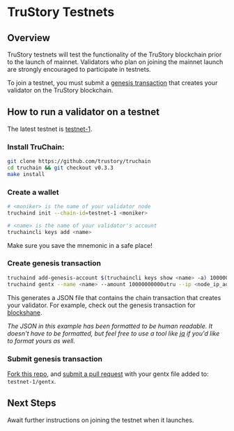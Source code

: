 # TruStory Testnets

## Overview

TruStory testnets will test the functionality of the TruStory blockchain prior to the launch of mainnet. Validators who plan on joining the mainnet launch are strongly encouraged to participate in testnets.

To join a testnet, you must submit a [genesis transaction](https://github.com/TruStory/testnets#create-genesis-transaction) that creates your validator on the TruStory blockchain.

## How to run a validator on a testnet

The latest testnet is [testnet-1](https://github.com/TruStory/testnets/tree/master/testnet-1).

### Install TruChain:

```sh
git clone https://github.com/trustory/truchain
cd truchain && git checkout v0.3.3
make install
```

### Create a wallet

```sh
# <moniker> is the name of your validator node
truchaind init --chain-id=testnet-1 <moniker>

# <name> is the name of your validator's account
truchaincli keys add <name>
```
Make sure you save the mnemonic in a safe place!

### Create genesis transaction

```sh
truchaind add-genesis-account $(truchaincli keys show <name> -a) 10000000000utru
truchaind gentx --name <name> --amount 10000000000utru --ip <node_ip_address>
```

This generates a JSON file that contains the chain transaction that creates your validator. 
For example, check out the genesis transaction for [blockshane](https://github.com/TruStory/testnets/blob/master/testnet-1/gentx/gentx-267f9165a57da281721c3cf58adfeb9d506b7777.json). 

_The JSON in this example has been formatted to be human readable. It doesn't have to be formatted, but feel free to use a tool like [jq](https://stedolan.github.io/jq/) if you'd like to format yours as well._

### Submit genesis transaction

[Fork this repo](https://help.github.com/en/github/getting-started-with-github/fork-a-repo), and [submit a pull request](https://help.github.com/en/github/collaborating-with-issues-and-pull-requests/creating-a-pull-request-from-a-fork) with your gentx file added to: `testnet-1/gentx`.

## Next Steps

Await further instructions on joining the testnet when it launches.
